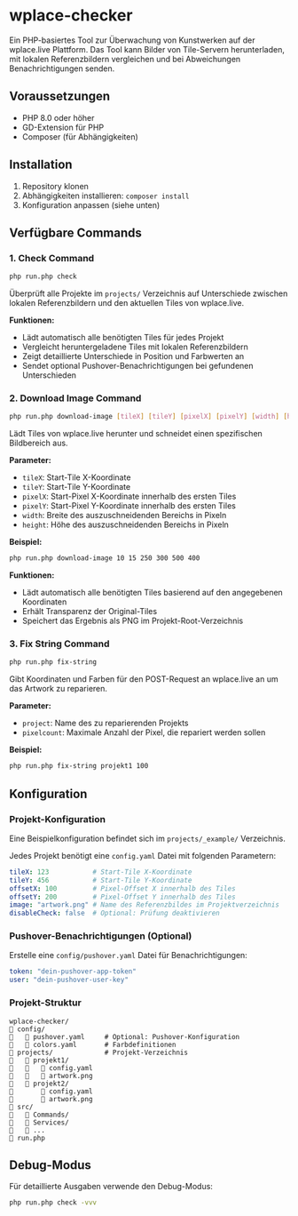 # wplace-checker

Ein PHP-basiertes Tool zur Überwachung von Kunstwerken auf der wplace.live Plattform. Das Tool kann Bilder von Tile-Servern herunterladen, mit lokalen Referenzbildern vergleichen und bei Abweichungen Benachrichtigungen senden.

## Voraussetzungen

- PHP 8.0 oder höher
- GD-Extension für PHP
- Composer (für Abhängigkeiten)

## Installation

1. Repository klonen
2. Abhängigkeiten installieren: `composer install`
3. Konfiguration anpassen (siehe unten)

## Verfügbare Commands

### 1. Check Command

```bash
php run.php check
```

Überprüft alle Projekte im `projects/` Verzeichnis auf Unterschiede zwischen lokalen Referenzbildern und den aktuellen Tiles von wplace.live.

**Funktionen:**
- Lädt automatisch alle benötigten Tiles für jedes Projekt
- Vergleicht heruntergeladene Tiles mit lokalen Referenzbildern
- Zeigt detaillierte Unterschiede in Position und Farbwerten an
- Sendet optional Pushover-Benachrichtigungen bei gefundenen Unterschieden

### 2. Download Image Command

```bash
php run.php download-image [tileX] [tileY] [pixelX] [pixelY] [width] [height]
```

Lädt Tiles von wplace.live herunter und schneidet einen spezifischen Bildbereich aus.

**Parameter:**
- `tileX`: Start-Tile X-Koordinate
- `tileY`: Start-Tile Y-Koordinate  
- `pixelX`: Start-Pixel X-Koordinate innerhalb des ersten Tiles
- `pixelY`: Start-Pixel Y-Koordinate innerhalb des ersten Tiles
- `width`: Breite des auszuschneidenden Bereichs in Pixeln
- `height`: Höhe des auszuschneidenden Bereichs in Pixeln

**Beispiel:**
```bash
php run.php download-image 10 15 250 300 500 400
```

**Funktionen:**
- Lädt automatisch alle benötigten Tiles basierend auf den angegebenen Koordinaten
- Erhält Transparenz der Original-Tiles
- Speichert das Ergebnis als PNG im Projekt-Root-Verzeichnis

### 3. Fix String Command

```bash
php run.php fix-string
```

Gibt Koordinaten und Farben für den POST-Request an wplace.live an um das Artwork zu reparieren.

**Parameter:**
- `project`: Name des zu reparierenden Projekts
- `pixelcount`: Maximale Anzahl der Pixel, die repariert werden sollen

**Beispiel:**
```bash
php run.php fix-string projekt1 100
```

## Konfiguration

### Projekt-Konfiguration

Eine Beispielkonfiguration befindet sich im `projects/_example/` Verzeichnis.

Jedes Projekt benötigt eine `config.yaml` Datei mit folgenden Parametern:

```yaml
tileX: 123           # Start-Tile X-Koordinate
tileY: 456           # Start-Tile Y-Koordinate
offsetX: 100         # Pixel-Offset X innerhalb des Tiles
offsetY: 200         # Pixel-Offset Y innerhalb des Tiles
image: "artwork.png" # Name des Referenzbildes im Projektverzeichnis
disableCheck: false  # Optional: Prüfung deaktivieren
```

### Pushover-Benachrichtigungen (Optional)

Erstelle eine `config/pushover.yaml` Datei für Benachrichtigungen:
```yaml
token: "dein-pushover-app-token"
user: "dein-pushover-user-key"
```

### Projekt-Struktur

```
wplace-checker/
   config/
      pushover.yaml     # Optional: Pushover-Konfiguration
      colors.yaml       # Farbdefinitionen
   projects/             # Projekt-Verzeichnis
      projekt1/
         config.yaml
         artwork.png
      projekt2/
          config.yaml
          artwork.png
   src/
      Commands/
      Services/
      ...
   run.php
```

## Debug-Modus

Für detaillierte Ausgaben verwende den Debug-Modus:
```bash
php run.php check -vvv
```